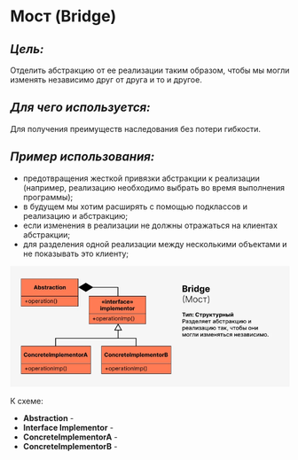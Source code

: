 # Мост (Bridge)

## **_Цель:_**

Отделить абстракцию от ее реализации таким образом, чтобы мы могли изменять
независимо друг от друга и то и другое.

## **_Для чего используется:_**

Для получения преимуществ наследования без потери гибкости.

## **_Пример использования:_**

- предотвращения жесткой привязки абстракции к реализации (например, реализацию
  необходимо выбрать во время выполнения программы);
- в будущем мы хотим расширять с помощью подклассов и реализацию и абстракцию;
- если изменения в реализации не должны отражаться на клиентах абстракции;
- для разделения одной реализации между несколькими объектами и не показывать
  это клиенту;

![bridge.png](/img/design_pattern/design_patterns/bridge.png)

К схеме:

- **Abstraction** -
- **Interface Implementor** -
- **ConcreteImplementorA** -
- **ConcreteImplementorB** - 
